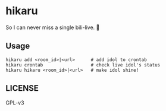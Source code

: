 hikaru
===
So I can never miss a single bili-live. 🌟

## Usage
```shell
hikaru add <room_id>|<url>      # add idol to crontab
hikaru crontab                  # check live idol's status
hikaru hikaru <room_id>|<url>   # make idol shine!
```

## LICENSE
GPL-v3
